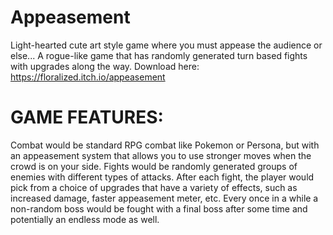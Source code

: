 # Appeasement
Light-hearted cute art style game where you must appease the audience or else... A rogue-like game that has randomly generated turn based fights with upgrades along the way.
Download here: https://floralized.itch.io/appeasement

# GAME FEATURES: 
Combat would be standard RPG combat like Pokemon or Persona, but with an appeasement system that allows you to use stronger moves when the crowd is on your side.
Fights would be randomly generated groups of enemies with different types of attacks.
After each fight, the player would pick from a choice of upgrades that have a variety of effects, such as increased damage, faster appeasement meter, etc.
Every once in a while a non-random boss would be fought with a final boss after some time and potentially an endless mode as well.

